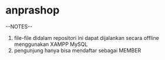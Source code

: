 # anprashop

--NOTES--
1. file-file didalam repositori ini dapat dijalankan secara offline menggunakan XAMPP MySQL
2. pengunjung hanya bisa mendaftar sebagai MEMBER
